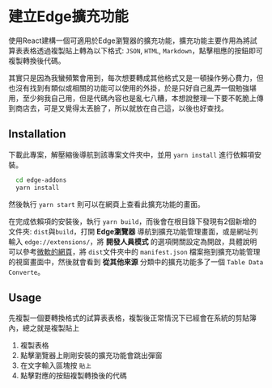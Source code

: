 # 建立Edge擴充功能

使用React建構一個可適用於Edge瀏覽器的擴充功能，擴充功能主要作用為將試算表表格透過複製貼上轉為以下格式: `JSON`, `HTML`, `Markdown`，點擊相應的按鈕即可複製轉換後代碼。

其實只是因為我蠻頻繁會用到，每次想要轉成其他格式又是一頓操作勞心費力，但也沒有找到有類似或相關的功能可以使用的外掛，於是只好自己亂弄一個勉強堪用，至少夠我自己用，但是代碼內容也是亂七八糟，本想說整理一下要不乾脆上傳到商店去，可是又覺得太丟臉了，所以就放在自己這，以後也好查找。

## Installation

下載此專案，解壓縮後導航到該專案文件夾中，並用 `yarn install` 進行依賴項安裝。

```bash
  cd edge-addons
  yarn install
```

然後執行 `yarn start` 則可以在網頁上查看此擴充功能的畫面。

在完成依賴項的安裝後，執行 `yarn build`，而後會在根目錄下發現有2個新增的文件夾: `dist`與`build`，打開 **Edge瀏覽器** 導航到擴充功能管理畫面，或是網址列輸入 `edge://extensions/`，將 **開發人員模式** 的選項開關設定為開啟，具體說明可以參考[微軟的網頁](https://learn.microsoft.com/zh-tw/microsoft-edge/extensions-chromium/getting-started/extension-sideloading)，將 `dist`文件夾中的 `manifest.json` 檔案拖到擴充功能管理的視窗畫面中，然後就會看到 **從其他來源** 分類中的擴充功能多了一個 `Table Data Converte`。

## Usage

先複製一個要轉換格式的試算表表格，複製後正常情況下已經會在系統的剪貼簿內，總之就是複製貼上

1. 複製表格
2. 點擊瀏覽器上剛剛安裝的擴充功能會跳出彈窗
3. 在文字輸入區塊按 `貼上`
4. 點擊對應的按鈕複製轉換後的代碼
